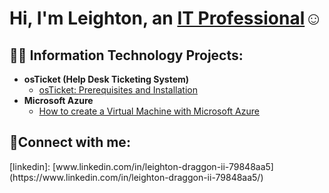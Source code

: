 <h1>Hi, I'm Leighton, an <a href="https://www.linkedin.com/in/leighton-draggon-ii-79848aa5/">IT Professional</a>☺</h1>

<h2>👨‍💻 Information Technology Projects:</h2>

- <b>osTicket (Help Desk Ticketing System)</b>
  - [osTicket: Prerequisites and Installation](https://github.com/leightondraggonII/osticket-prereqs)
- <b>Microsoft Azure</b>
  - [How to create a Virtual Machine with Microsoft Azure](https://github.com/leightondraggonII/Microsoft-Azure-Virtual-Machine-Creation-and-Connection)
 
<h2>🤳Connect with me:</h2>
[linkedin]: [www.linkedin.com/in/leighton-draggon-ii-79848aa5](https://www.linkedin.com/in/leighton-draggon-ii-79848aa5/)
